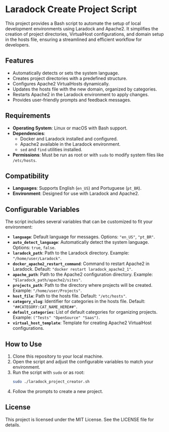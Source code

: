 # Laradock Create Project Script

This project provides a Bash script to automate the setup of local development environments using Laradock and Apache2. It simplifies the creation of project directories, VirtualHost configurations, and domain setup in the hosts file, ensuring a streamlined and efficient workflow for developers.

## Features

- Automatically detects or sets the system language.
- Creates project directories with a predefined structure.
- Configures Apache2 VirtualHosts dynamically.
- Updates the hosts file with the new domain, organized by categories.
- Restarts Apache2 in the Laradock environment to apply changes.
- Provides user-friendly prompts and feedback messages.

## Requirements

- **Operating System**: Linux or macOS with Bash support.
- **Dependencies**:
  - Docker and Laradock installed and configured.
  - Apache2 available in the Laradock environment.
  - `sed` and `find` utilities installed.
- **Permissions**: Must be run as root or with `sudo` to modify system files like `/etc/hosts`.

## Compatibility

- **Languages**: Supports English (`en_US`) and Portuguese (`pt_BR`).
- **Environment**: Designed for use with Laradock and Apache2.

## Configurable Variables

The script includes several variables that can be customized to fit your environment:

- **`language`**: Default language for messages. Options: `"en_US"`, `"pt_BR"`.
- **`auto_detect_language`**: Automatically detect the system language. Options: `true`, `false`.
- **`laradock_path`**: Path to the Laradock directory. Example: `"/home/user/Laradock"`.
- **`docker_apache2_restart_command`**: Command to restart Apache2 in Laradock. Default: `"docker restart laradock_apache2_1"`.
- **`apache_path`**: Path to the Apache2 configuration directory. Example: `"$laradock_path/apache2/sites"`.
- **`projects_path`**: Path to the directory where projects will be created. Example: `"/home/user/Projects"`.
- **`host_file`**: Path to the hosts file. Default: `"/etc/hosts"`.
- **`category_slug`**: Identifier for categories in the hosts file. Default: `"##CATEGORY:CAT_NAME_HERE##"`.
- **`default_categories`**: List of default categories for organizing projects. Example: `("Tests" "OpenSource" "Saas")`.
- **`virtual_host_template`**: Template for creating Apache2 VirtualHost configurations.

## How to Use

1. Clone this repository to your local machine.
2. Open the script and adjust the configurable variables to match your environment.
3. Run the script with `sudo` or as root:
   ```bash
   sudo ./laradock_project_creator.sh
   ```
4. Follow the prompts to create a new project.

## License

This project is licensed under the MIT License. See the LICENSE file for details.
